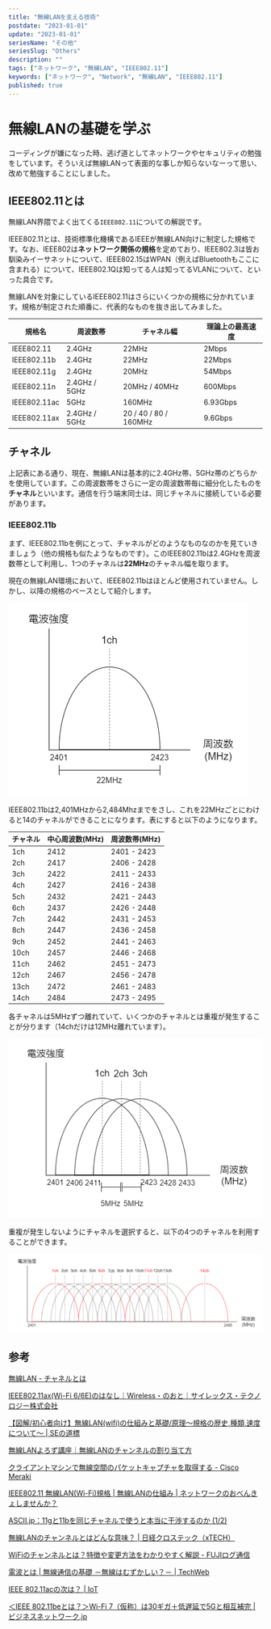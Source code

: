 ```yaml
---
title: "無線LANを支える技術"
postdate: "2023-01-01"
update: "2023-01-01"
seriesName: "その他"
seriesSlug: "Others"
description: ""
tags: ["ネットワーク", "無線LAN", "IEEE802.11"]
keywords: ["ネットワーク", "Network", "無線LAN", "IEEE802.11"]
published: true
---
```


# 無線LANの基礎を学ぶ

コーディングが嫌になった時、逃げ道としてネットワークやセキュリティの勉強をしています。そういえば無線LANって表面的な事しか知らないなーって思い、改めて勉強することにしました。

## IEEE802.11とは

無線LAN界隈でよく出てくる`IEEE802.11`についての解説です。

IEEE802.11とは、技術標準化機構であるIEEEが無線LAN向けに制定した規格です。なお、IEEE802は**ネットワーク関係の規格**を定めており、IEEE802.3は皆お馴染みイーサネットについて、IEEE802.15はWPAN（例えばBluetoothもここに含まれる）について、IEEE802.1Qは知ってる人は知ってるVLANについて、といった具合です。

無線LANを対象にしているIEEE802.11はさらにいくつかの規格に分かれています。規格が制定された順番に、代表的なものを抜き出してみました。

|規格名|周波数帯|チャネル幅|理論上の最高速度|
|---|---|---|---|
|IEEE802.11|2.4GHz|22MHz|2Mbps|
|IEEE802.11b|2.4GHz|22MHz|22Mbps|
|IEEE802.11g|2.4GHz|20MHz|54Mbps|
|IEEE802.11n|2.4GHz / 5GHz|20MHz / 40MHz|600Mbps|
|IEEE802.11ac|5GHz|160MHz|6.93Gbps|
|IEEE802.11ax|2.4GHz / 5GHz|20 / 40 / 80 / 160MHz|9.6Gbps|

## チャネル

上記表にある通り、現在、無線LANは基本的に2.4GHz帯、5GHz帯のどちらかを使用しています。この周波数帯をさらに一定の周波数帯毎に細分化したものを**チャネル**といいます。通信を行う端末同士は、同じチャネルに接続している必要があります。

### IEEE802.11b

まず、IEEE802.11bを例にとって、チャネルがどのようなものなのかを見ていきましょう（他の規格も似たようなものです）。このIEEE802.11bは2.4GHzを周波数帯として利用し、1つのチャネルは**22MHz**のチャネル幅を取ります。

<aside>

現在の無線LAN環境において、IEEE802.11bはほとんど使用されていません。しかし、以降の規格のベースとして紹介します。

</aside>

![](./images/image01.png)

IEEE802.11bは2,401MHzから2,484Mhzまでをさし、これを22MHzごとにわけると14のチャネルができることになります。表にすると以下のようになります。

|チャネル|中心周波数(MHz)|周波数帯(MHz)|
|---|---|---|
|1ch|2412|2401 - 2423|
|2ch|2417|2406 - 2428|
|3ch|2422|2411 - 2433|
|4ch|2427|2416 - 2438|
|5ch|2432|2421 - 2443|
|6ch|2437|2426 - 2448|
|7ch|2442|2431 - 2453|
|8ch|2447|2436 - 2458|
|9ch|2452|2441 - 2463|
|10ch|2457|2446 - 2468|
|11ch|2462|2451 - 2473|
|12ch|2467|2456 - 2478|
|13ch|2472|2461 - 2483|
|14ch|2484|2473 - 2495|

各チャネルは5MHzずつ離れていて、いくつかのチャネルとは重複が発生することが分ります（14chだけは12MHz離れています）。

![](./images/image02.png)

重複が発生しないようにチャネルを選択すると、以下の4つのチャネルを利用することができます。

![](./images/image03.png)

## 参考

[無線LAN - チャネルとは](https://www.infraexpert.com/study/wireless3.html)

[IEEE802.11ax(Wi-Fi 6/6E)のはなし｜Wireless・のおと｜サイレックス・テクノロジー株式会社](https://www.silex.jp/blog/wireless/2021/10/ieee80211axwi-fi-66e.html)

[【図解/初心者向け】無線LAN(wifi)の仕組みと基礎/原理～規格の歴史,種類,速度について～ | SEの道標](https://milestone-of-se.nesuke.com/nw-basic/wireless/wifi-summary/)

[無線LANよろず講座｜無線LANのチャンネルの割り当て方](http://musenlan.biz/blog/522/)

[クライアントマシンで無線空間のパケットキャプチャを取得する - Cisco Meraki](https://documentation.meraki.com/MR/Monitoring_and_Reporting/CapturingWirelessTraffic_from_a_Client_Machine_jp)

[IEEE802.11 無線LAN(Wi-Fi)規格 | 無線LANの仕組み | ネットワークのおべんきょしませんか？](https://www.n-study.com/wlan-detail/802-11-standard/)

[ASCII.jp：11gと11bを同じチャネルで使うと本当に干渉するのか (1/2)](https://ascii.jp/elem/000/000/562/562260/)

[無線LANのチャンネルとはどんな意味？ | 日経クロステック（xTECH）](https://xtech.nikkei.com/it/pc/article/NPC/20070619/275122/)

[WiFiのチャンネルとは？特徴や変更方法をわかりやすく解説 - FUJIログ通信](https://fuji-wifi.jp/column/?p=5881)

[電波とは | 無線通信の基礎 －無線はむずかしい？－ | TechWeb](https://techweb.rohm.co.jp/product/wireless/wireless-communication/wireless-communication-basic/37/)

[IEEE 802.11acの次は？ | IoT](http://iot-jp.com/iotsummary/iottech/wifi/ieee-802-11ac%E3%81%AE%E6%AC%A1%E3%81%AF%EF%BC%9F/.html)

[＜IEEE 802.11beとは？＞Wi-Fi 7（仮称）は30ギガ＋低遅延で5Gと相互補完 | ビジネスネットワーク.jp](https://businessnetwork.jp/Detail/tabid/65/artid/8710/Default.aspx)
